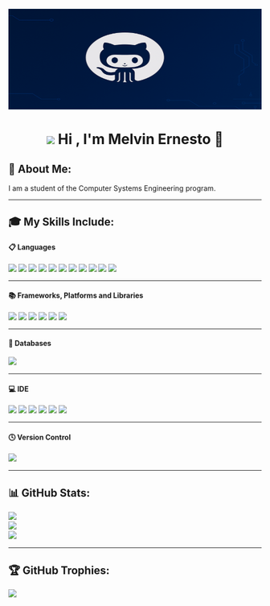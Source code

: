 <p align="center">
  <img src="assets/banner.png" alt="banner" width="100%" height="200px">
</p>

<h1 align="center">
  <img src="https://media.giphy.com/media/hvRJCLFzcasrR4ia7z/giphy.gif" width="35">
  <b> Hi , I'm Melvin Ernesto </b> 🚀
</h1>

## 💫 About Me: 
<span> 
  I am a student of the Computer Systems Engineering program. 
</span>

----
## 🎓 My Skills Include:

<h4> 📋 Languages </h4>
<span> 
  <img src="https://img.shields.io/badge/HTML5-E34F26?style=for-the-badge&logo=html5&logoColor=white">
  <img src="https://img.shields.io/badge/CSS3-1572B6?style=for-the-badge&logo=css3&logoColor=white">
  <img src="https://img.shields.io/badge/JavaScript-F7DF1E?style=for-the-badge&logo=javascript&logoColor=black">
  <img src="https://img.shields.io/badge/Java-ED8B00?style=for-the-badge&logo=java&logoColor=white">
  <img src="https://img.shields.io/badge/c-00599C?style=for-the-badge&logo=c&logoColor=white">
  <img src="https://img.shields.io/badge/c++-%2300599C.svg?style=for-the-badge&logo=c%2B%2B&logoColor=white">
  <img src="https://img.shields.io/badge/c%23-%23239120.svg?style=for-the-badge&logo=csharp&logoColor=white">
  <img src="https://img.shields.io/badge/python-3670A0?style=for-the-badge&logo=python&logoColor=ffdd54">
  <img src="https://img.shields.io/badge/Rust-000000?style=for-the-badge&logo=rust&logoColor=white">
  <img src="https://img.shields.io/badge/Go-00ADD8?style=for-the-badge&logo=go
&logoColor=white">
  <img src="https://img.shields.io/badge/PHP-787cb5?style=for-the-badge&logo=php&logoColor=white">
</span>

----
<h4> 📚 Frameworks, Platforms and Libraries </h4>
<span>
  <img src="https://img.shields.io/badge/node.js-6DA55F?style=for-the-badge&logo=node.js&logoColor=white">
  <img src="https://img.shields.io/badge/Bootstrap-563D7C?style=for-the-badge&logo=bootstrap&logoColor=white">
  <img src="https://img.shields.io/badge/react-%2320232a.svg?style=for-the-badge&logo=react&logoColor=%2361DAFB">
  <img src
="https://img.shields.io/badge/SASS-hotpink.svg?style=for-the-badge&logo=SASS&logoColor=white">
  <img src="https://img.shields.io/badge/jquery-%230769AD.svg?style=for-the-badge&logo=jquery&logoColor=white">
  <img src="https://img.shields.io/badge/redux-%23593d88.svg?style=for-the-badge&logo=redux&logoColor=white">
</span>

----
<h4> 💾 Databases </h4>
<span>
  <img src="https://img.shields.io/badge/Microsoft%20SQL%20Server-CC2927?style=for-the-badge&logo=microsoft%20sql%20server&logoColor=white">
</span>

----
<h4> 💻 IDE </h4>
<span>
  <img src="https://img.shields.io/badge/Visual_Studio_Code-0078D4?style=for-the-badge&logo=visual%20studio%20code&logoColor=white">
  <img src="https://img.shields.io/badge/Visual%20Studio-5C2D91.svg?style=for-the-badge&logo=visual-studio&logoColor=white">  
  <img src="https://img.shields.io/badge/pycharm-143?style=for-the-badge&logo=pycharm&logoColor=black&color=black&labelColor=green">
  <img src="https://img.shields.io/badge/NetBeansIDE-1B6AC6.svg?style=for-the-badge&logo=apache-netbeans-ide&logoColor=white">
  <img src="https://img.shields.io/badge/Eclipse-FE7A16.svg?style=for-the-badge&logo=Eclipse&logoColor=white">
  <img src="https://img.shields.io/badge/Notepad++-90E59A.svg?style=for-the-badge&logo=notepad%2b%2b&logoColor=black">
</span>

----
<h4> 🕓 Version Control </h4>
<span>
  <img src="https://img.shields.io/badge/Git-F05032?style=for-the-badge&logo=git&logoColor=white"> 
</span>

----
## 📊 GitHub Stats:
![](https://github-readme-stats.vercel.app/api?username=MelvinErnestoSG&theme=aura&hide_border=false&include_all_commits=false&count_private=false)<br/>
![](https://nirzak-streak-stats.vercel.app/?user=MelvinErnestoSG&theme=aura&hide_border=false)<br/>
![](https://github-readme-stats.vercel.app/api/top-langs/?username=MelvinErnestoSG&theme=aura&hide_border=false&include_all_commits=false&count_private=false&layout=compact)

---
## 🏆 GitHub Trophies:
![](https://github-profile-trophy.vercel.app/?username=MelvinErnestoSG&theme=aura&no-frame=false&no-bg=true&margin-w=4)
